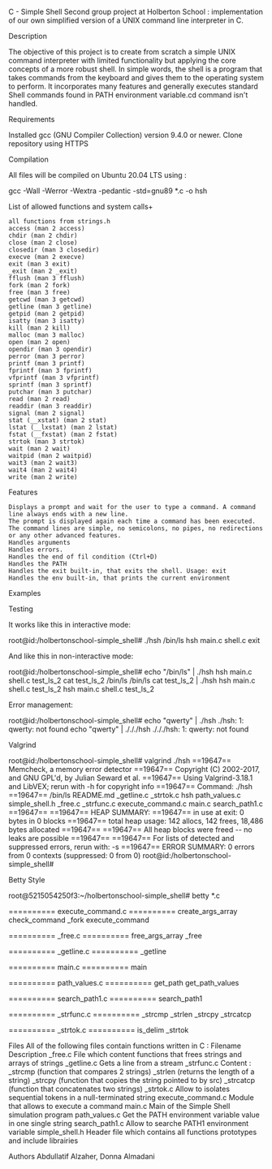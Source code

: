 C - Simple Shell
Second group project at Holberton School : implementation of our own simplified version of a UNIX command line interpreter in C.

Description 

The objective of this project is to create from scratch a simple UNIX command interpreter with limited functionality but applying the core concepts of a more robust shell. In simple words, the shell is a program that takes commands from the keyboard and gives them to the operating system to perform. It incorporates many features and generally executes standard Shell commands found in PATH environment variable.cd command isn't handled.


Requirements

Installed gcc (GNU Compiler Collection) version 9.4.0 or newer.
Clone repository using HTTPS

Compilation

All files will be compiled on Ubuntu 20.04 LTS using :

gcc -Wall -Werror -Wextra -pedantic -std=gnu89 *.c -o hsh

List of allowed functions and system calls+

    all functions from strings.h
    access (man 2 access)
    chdir (man 2 chdir)
    close (man 2 close)
    closedir (man 3 closedir)
    execve (man 2 execve)
    exit (man 3 exit)
    _exit (man 2 _exit)
    fflush (man 3 fflush)
    fork (man 2 fork)
    free (man 3 free)
    getcwd (man 3 getcwd)
    getline (man 3 getline)
    getpid (man 2 getpid)
    isatty (man 3 isatty)
    kill (man 2 kill)
    malloc (man 3 malloc)
    open (man 2 open)
    opendir (man 3 opendir)
    perror (man 3 perror)
    printf (man 3 printf)
    fprintf (man 3 fprintf)
    vfprintf (man 3 vfprintf)
    sprintf (man 3 sprintf)
    putchar (man 3 putchar)
    read (man 2 read)
    readdir (man 3 readdir)
    signal (man 2 signal)
    stat (__xstat) (man 2 stat)
    lstat (__lxstat) (man 2 lstat)
    fstat (__fxstat) (man 2 fstat)
    strtok (man 3 strtok)
    wait (man 2 wait)
    waitpid (man 2 waitpid)
    wait3 (man 2 wait3)
    wait4 (man 2 wait4)
    write (man 2 write)

Features

    Displays a prompt and wait for the user to type a command. A command line always ends with a new line.
    The prompt is displayed again each time a command has been executed.
    The command lines are simple, no semicolons, no pipes, no redirections or any other advanced features.
    Handles arguments
    Handles errors.
    Handles the end of fil condition (Ctrl+D)
    Handles the PATH
    Handles the exit built-in, that exits the shell. Usage: exit
    Handles the env built-in, that prints the current environment

Examples 

Testing

It works like this in interactive mode:

root@id:/holbertonschool-simple_shell#
./hsh
/bin/ls
hsh main.c shell.c
exit

And like this in non-interactive mode:

root@id:/holbertonschool-simple_shell#
echo "/bin/ls" | ./hsh
hsh main.c shell.c test_ls_2
cat test_ls_2
/bin/ls
/bin/ls
cat test_ls_2 | ./hsh
hsh main.c shell.c test_ls_2
hsh main.c shell.c test_ls_2

Error management:

root@id:/holbertonschool-simple_shell#
echo "qwerty" | ./hsh
./hsh: 1: qwerty: not found
echo "qwerty" | ./././hsh
./././hsh: 1: qwerty: not found

Valgrind

root@id:/holbertonschool-simple_shell# valgrind ./hsh
==19647== Memcheck, a memory error detector
==19647== Copyright (C) 2002-2017, and GNU GPL'd, by Julian Seward et al.
==19647== Using Valgrind-3.18.1 and LibVEX; rerun with -h for copyright info
==19647== Command: ./hsh
==19647==
/bin/ls
README.md  _getline.c  _strtok.c          hsh     path_values.c   
simple_shell.h
_free.c    _strfunc.c  execute_command.c  main.c  search_path1.c
==19647==
==19647== HEAP SUMMARY:
==19647== in use at exit: 0 bytes in 0 blocks
==19647== total heap usage: 142 allocs, 142 frees, 18,486 bytes allocated
==19647==
==19647== All heap blocks were freed -- no leaks are possible
==19647==
==19647== For lists of detected and suppressed errors, rerun with: -s
==19647== ERROR SUMMARY: 0 errors from 0 contexts (suppressed: 0 from 0)
root@id:/holbertonschool-simple_shell#

Betty Style

root@5215054250f3:~/holbertonschool-simple_shell# betty *.c

========== execute_command.c ==========
create_args_array
check_command
_fork
execute_command

========== _free.c ==========
free_args_array
_free

========== _getline.c ==========
_getline

========== main.c ==========
main

========== path_values.c ==========
get_path
get_path_values

========== search_path1.c ==========
search_path1

========== _strfunc.c ==========
_strcmp
_strlen
_strcpy
_strcatcp

========== _strtok.c ==========
is_delim
_strtok

Files
All of the following files contain functions written in C :
Filename 	Description
_free.c 	File which content functions that frees strings and arrays of strings
_getline.c 	Gets a line from a stream
_strfunc.c 	Content :
_strcmp (function that compares 2 strings)
_strlen (returns the length of a string)
_strcpy (function that copies the string pointed to by src)
_strcatcp (function that concatenates two strings)
_strtok.c 	Allow to isolates sequential tokens in a null-terminated string
execute_command.c 	Module that allows to execute a command
main.c 	Main of the Simple Shell simulation program
path_values.c 	Get the PATH environment variable value in one single string
search_path1.c 	Allow to searche PATH1 environment variable
simple_shell.h 	Header file which contains all functions prototypes and include librairies

Authors
Abdullatif Alzaher, Donna Almadani
